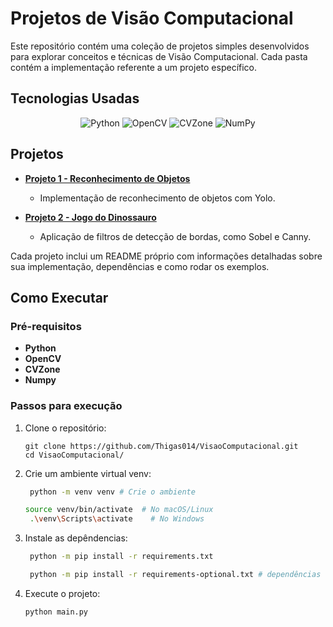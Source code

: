 # Projetos de Visão Computacional

Este repositório contém uma coleção de projetos simples desenvolvidos para explorar conceitos e técnicas de Visão Computacional. Cada pasta contém a implementação referente a um projeto específico.

## Tecnologias Usadas

<div align="center">

![Python](https://img.shields.io/badge/python-3670A0?style=for-the-badge&logo=python&logoColor=white)
![OpenCV](https://img.shields.io/badge/OpenCV-27338e?style=for-the-badge&logo=OpenCV&logoColor=white)
![CVZone](https://img.shields.io/badge/cvzone-27338e?style=for-the-badge&logo=python&logoColor=white)
![NumPy](https://img.shields.io/badge/NumPy-013243?style=for-the-badge&logo=numpy&logoColor=white)

</div>

## Projetos

- **[Projeto 1 - Reconhecimento de Objetos](./reconhecimento-de-objetos)**
  - Implementação de reconhecimento de objetos com Yolo.

- **[Projeto 2 - Jogo do Dinossauro](./dino)**
  - Aplicação de filtros de detecção de bordas, como Sobel e Canny.
  
<!-- - **[Projeto 3 - Rastreamento de Movimento](./rastreamento-de-movimento)**
  - Rastreamento de objetos em movimento usando background subtraction.

- **[Projeto 4 - Classificação de Imagens](./classificacao-de-imagens)**
  - Utilização de um modelo pré-treinado para classificar imagens em categorias. -->

Cada projeto inclui um README próprio com informações detalhadas sobre sua implementação, dependências e como rodar os exemplos.

## Como Executar
### Pré-requisitos

- **Python**
- **OpenCV**
- **CVZone**
- **Numpy**

### Passos para execução

1. Clone o repositório:
   ```fish
   git clone https://github.com/Thigas014/VisaoComputacional.git
   cd VisaoComputacional/
   ```

2. Crie um ambiente virtual venv:
   ```bash
    python -m venv venv # Crie o ambiente

   source venv/bin/activate  # No macOS/Linux
    .\venv\Scripts\activate    # No Windows
   ```

2. Instale as depêndencias:
   ```bash
    python -m pip install -r requirements.txt

    python -m pip install -r requirements-optional.txt # dependências opcionais
   ```

3. Execute o projeto:
   ```bash
   python main.py
   ```